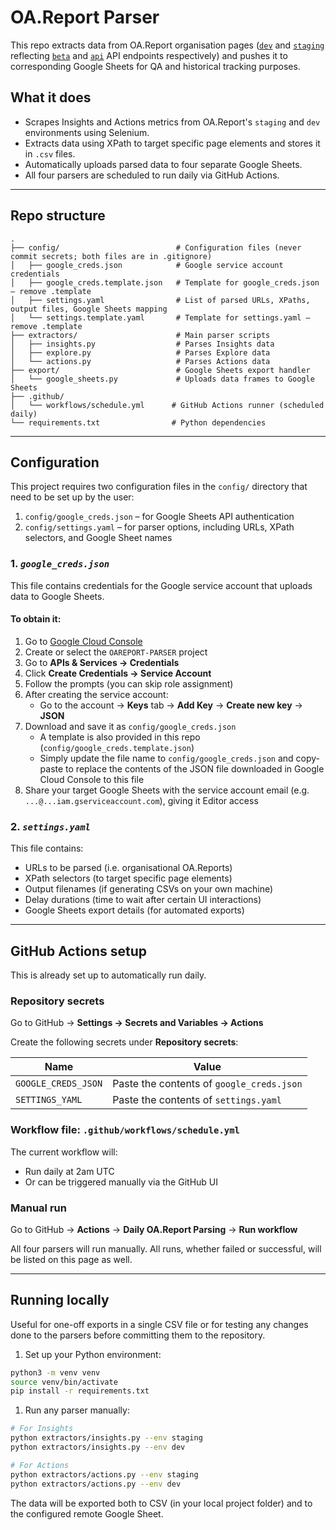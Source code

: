 # OA.Report Parser

This repo extracts data from OA.Report organisation pages ([`dev`](https://dev.oa.report) and [`staging`](https://staging.oa.reoprt) reflecting [`beta`](https://beta.oa.works/report/orgs) and [`api`](https://api.oa.works/report/orgs) API endpoints respectively) and pushes it to corresponding Google Sheets for QA and historical tracking purposes.

## What it does

- Scrapes Insights and Actions metrics from OA.Report's `staging` and `dev` environments using Selenium.
- Extracts data using XPath to target specific page elements and stores it in `.csv` files.
- Automatically uploads parsed data to four separate Google Sheets.
- All four parsers are scheduled to run daily via GitHub Actions.

---

## Repo structure

```
.
├── config/                          # Configuration files (never commit secrets; both files are in .gitignore)
│   ├── google_creds.json            # Google service account credentials
│   ├── google_creds.template.json   # Template for google_creds.json — remove .template
│   ├── settings.yaml                # List of parsed URLs, XPaths, output files, Google Sheets mapping
│   └── settings.template.yaml       # Template for settings.yaml — remove .template
├── extractors/                      # Main parser scripts
│   ├── insights.py                  # Parses Insights data
│   ├── explore.py                   # Parses Explore data
│   └── actions.py                   # Parses Actions data
├── export/                          # Google Sheets export handler
│   └── google_sheets.py             # Uploads data frames to Google Sheets
├── .github/
│   └── workflows/schedule.yml      # GitHub Actions runner (scheduled daily)
└── requirements.txt                # Python dependencies
```

---

## Configuration

This project requires two configuration files in the `config/` directory that need to be set up by the user:

1. `config/google_creds.json` – for Google Sheets API authentication
2. `config/settings.yaml` – for parser options, including URLs, XPath selectors, and Google Sheet names

### 1. *`google_creds.json`*

This file contains credentials for the Google service account that uploads data to Google Sheets.

#### To obtain it:

1. Go to [Google Cloud Console](https://console.cloud.google.com/)
2. Create or select the `OAREPORT-PARSER` project
3. Go to **APIs & Services → Credentials**
4. Click **Create Credentials → Service Account**
5. Follow the prompts (you can skip role assignment)
6. After creating the service account:
   - Go to the account → **Keys** tab → **Add Key** → **Create new key** → **JSON**
7. Download and save it as `config/google_creds.json`
   - A template is also provided in this repo (`config/google_creds.template.json`)
   - Simply update the file name to `config/google_creds.json` and copy-paste to replace the contents of the JSON file downloaded in Google Cloud Console to this file
8. Share your target Google Sheets with the service account email (e.g. `...@...iam.gserviceaccount.com`), giving it Editor access

### 2. *`settings.yaml`*

This file contains:
- URLs to be parsed (i.e. organisational OA.Reports)
- XPath selectors (to target specific page elements)
- Output filenames (if generating CSVs on your own machine)
- Delay durations (time to wait after certain UI interactions)
- Google Sheets export details (for automated exports)

---

## GitHub Actions setup

This is already set up to automatically run daily.   

### Repository secrets

Go to GitHub → **Settings → Secrets and Variables → Actions**

Create the following secrets under **Repository secrets**:

| Name                | Value                                      |
|---------------------|--------------------------------------------|
| `GOOGLE_CREDS_JSON` | Paste the contents of `google_creds.json`  |
| `SETTINGS_YAML`     | Paste the contents of `settings.yaml`      |

### Workflow file: `.github/workflows/schedule.yml`

The current workflow will:

- Run daily at 2am UTC
- Or can be triggered manually via the GitHub UI

### Manual run 

Go to GitHub → **Actions** → **Daily OA.Report Parsing** → **Run workflow**

All four parsers will run manually. All runs, whether failed or successful, will be listed on this page as well. 

---

## Running locally

Useful for one-off exports in a single CSV file or for testing any changes done to the parsers before committing them to the repository. 

1. Set up your Python environment:

```bash
python3 -m venv venv
source venv/bin/activate
pip install -r requirements.txt
```

1. Run any parser manually:

```bash
# For Insights
python extractors/insights.py --env staging
python extractors/insights.py --env dev

# For Actions
python extractors/actions.py --env staging
python extractors/actions.py --env dev
```

The data will be exported both to CSV (in your local project folder) and to the configured remote Google Sheet.
